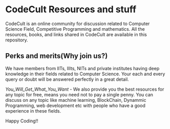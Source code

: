 <h1>CodeCult Resources and stuff</h1>

CodeCult is an online community for discussion related to Computer Science Field, Competitive Programming and mathematics.
All the resources, books, and links shared in CodeCult are available in this repository.

<h2>Perks and merits(Why join us?)</h2>

We have members from IITs, IIIts, NITs and private institutes having deep knowledge in their fields related to Computer Science.
Your each and every query or doubt will be answered perfectly in a great detail. 
</br>

<i>You_Will_Get_What_You_Want</i> - We also provide you the best resources for any topic for free, means you need not to pay a single penny.
You can discuss on any topic like machine learning, BlockChain, Dynammic Programming, web development
etc with people who have a good experience in these fields.
</br>

Happy Coding!!
